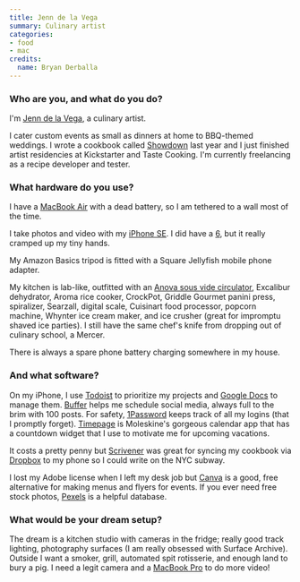```yaml
---
title: Jenn de la Vega
summary: Culinary artist 
categories:
- food
- mac
credits:
  name: Bryan Derballa
---
```


### Who are you, and what do you do?

I'm [Jenn de la Vega](http://www.randwich.es/ "Jenn's website."), a culinary artist.

I cater custom events as small as dinners at home to BBQ-themed weddings. I wrote a cookbook called [Showdown](http://www.randwich.es/book/ "Jenn's cookbook.") last year and I just finished artist residencies at Kickstarter and Taste Cooking. I'm currently freelancing as a recipe developer and tester.

### What hardware do you use?

I have a [MacBook Air][macbook-air] with a dead battery, so I am tethered to a wall most of the time.

I take photos and video with my [iPhone SE][iphone-se]. I did have a [6][iphone-6], but it really cramped up my tiny hands.

My Amazon Basics tripod is fitted with a Square Jellyfish mobile phone adapter.

My kitchen is lab-like, outfitted with an [Anova sous vide circulator][precision-cooker], Excalibur dehydrator, Aroma rice cooker, CrockPot, Griddle Gourmet panini press, spiralizer, Searzall, digital scale, Cuisinart food processor, popcorn machine, Whynter ice cream maker, and ice crusher (great for impromptu shaved ice parties). I still have the same chef's knife from dropping out of culinary school, a Mercer.

There is always a spare phone battery charging somewhere in my house.

### And what software?

On my iPhone, I use [Todoist][todoist-ios] to prioritize my projects and [Google Docs][google-docs] to manage them. [Buffer][] helps me schedule social media, always full to the brim with 100 posts. For safety, [1Password][] keeps track of all my logins (that I promptly forget). [Timepage][timepage-ios] is Moleskine's gorgeous calendar app that has a countdown widget that I use to motivate me for upcoming vacations.

It costs a pretty penny but [Scrivener][] was great for syncing my cookbook via [Dropbox][] to my phone so I could write on the NYC subway. 

I lost my Adobe license when I left my desk job but [Canva][] is a good, free alternative for making menus and flyers for events. If you ever need free stock photos, [Pexels](https://www.pexels.com/ "A stock photography website.") is a helpful database.

### What would be your dream setup?

The dream is a kitchen studio with cameras in the fridge; really good track lighting, photography surfaces (I am really obsessed with Surface Archive). Outside I want a smoker, grill, automated spit rotisserie, and enough land to bury a pig. I need a legit camera and a [MacBook Pro][macbook-pro] to do more video!

[1password]: https://1password.com "Password management software for Mac OS X."
[buffer]: https://buffer.com/ "A tool for sharing across multiple social networks."
[canva]: https://www.canva.com/ "Web-based design software."
[dropbox]: https://www.dropbox.com/ "Online syncing and storage."
[google-docs]: https://en.wikipedia.org/wiki/Google_Docs "A web-based office suite."
[iphone-6]: https://en.wikipedia.org/wiki/IPhone_6 "A smartphone."
[iphone-se]: https://en.wikipedia.org/wiki/IPhone_SE "A 4 inch smartphone."
[macbook-air]: https://www.apple.com/macbook-air/ "A very thin laptop."
[macbook-pro]: https://www.apple.com/macbook-pro/ "A laptop."
[precision-cooker]: https://anovaculinary.com/anova-precision-cooker/ "A sous vide circulator."
[scrivener]: http://literatureandlatte.com/scrivener.php "A Mac text editor aimed at writers."
[timepage-ios]: https://itunes.apple.com/app/apple-store/id989178902 "A calendar app."
[todoist-ios]: https://itunes.apple.com/us/app/todoist-organize-your-life/id572688855 "An app for the todo service."
